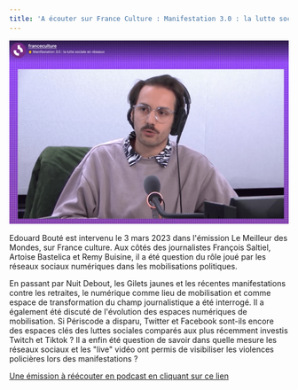 ```yaml
---
title: 'A écouter sur France Culture : Manifestation 3.0 : la lutte sociale en réseaux'
---
```


![](EB_FC.png)

Edouard Bouté est intervenu le 3 mars 2023 dans l'émission Le Meilleur des Mondes, sur France culture. Aux côtés des journalistes François Saltiel, Artoise Bastelica et Remy Buisine, il a été question du rôle joué par les réseaux sociaux numériques dans les mobilisations politiques.

En passant par Nuit Debout, les Gilets jaunes et les récentes manifestations contre les retraites, le numérique comme lieu de mobilisation et comme espace de transformation du champ journalistique a été interrogé. Il a également été discuté de l'évolution des espaces numériques de mobilisation. Si Périscode a disparu, Twitter et Facebook sont-ils encore des espaces clés des luttes sociales comparés aux plus récemment investis Twitch et Tiktok ? Il a enfin été question de savoir dans quelle mesure les réseaux sociaux et les "live" vidéo ont permis de visibiliser les violences policières lors des manifestations ?

[Une émission à réécouter en podcast en cliquant sur ce lien](https://www.radiofrance.fr/franceculture/podcasts/le-meilleur-des-mondes/manifestation-0-la-lutte-sociale-en-reseaux-6152515)